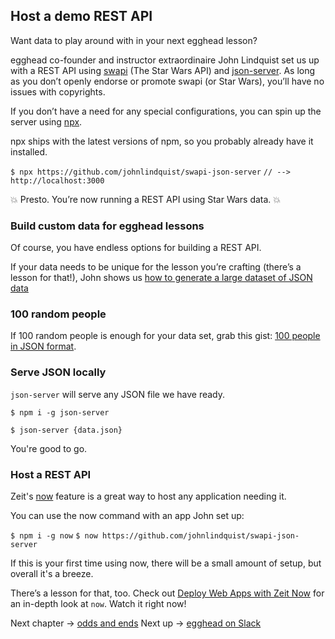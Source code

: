 ## Host a demo REST API
Want data to play around with in your next egghead lesson?

egghead co-founder and instructor extraordinaire John Lindquist set us up with a REST API using [swapi](https://swapi.co/) (The Star Wars API) and [json-server](https://github.com/johnlindquist/swapi-json-server). As long as you don’t openly endorse or promote swapi (or Star Wars), you’ll have no issues with copyrights.

If you don’t have a need for any special configurations, you can spin up the server using [npx](https://github.com/zkat/npx).

npx ships with the latest versions of npm, so you probably already have it installed.

`$ npx https://github.com/johnlindquist/swapi-json-server`
`// --> http://localhost:3000`


💥 Presto. You’re now running a REST API using Star Wars data. 💥


### Build custom data for egghead lessons

Of course, you have endless options for building a REST API.

If your data needs to be unique for the lesson you’re crafting (there’s a lesson for that!), John shows us [how to generate a large dataset of JSON data](https://egghead.io/lessons/javascript-creating-demo-apis-with-json-server)


### 100 random people

If 100 random people is enough for your data set, grab this gist: [100 people in JSON format](https://gist.github.com/johnlindquist/3a7d28dbf231c476d62dd3f481d7b1c5).


### Serve JSON locally

`json-server` will serve any JSON file we have ready.

`$ npm i -g json-server`

`$ json-server {data.json}`

You're good to go.


### Host a REST API

Zeit's [now](https://zeit.co/now) feature is a great way to host any application needing it.

You can use the now  command with an app John set up:

`$ npm i -g now`
`$ now https://github.com/johnlindquist/swapi-json-server`

If this is your first time using now, there will be a small amount of setup, but overall it's a breeze.

There’s a lesson for that, too. Check out [Deploy Web Apps with Zeit Now](https://egghead.io/courses/deploy-web-apps-with-zeit-now) for an in-depth look at `now`. Watch it right now!

Next chapter → [odds and ends](https://paper.dropbox.com/folder/show/05-odds-and-ends-e.1gg8YzoPEhbTkrhvQwJ2zz3VffojOHPOdfu3rIpIvmaXudxK3Eny)
Next up → [egghead on Slack](https://paper.dropbox.com/doc/01-egghead-on-Slack-VSi6vqVpXCmyahsf660Y2)


